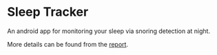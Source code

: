 # Sleep Tracker


An android app for monitoring your sleep via snoring detection at night. 

More details can be found from the [report](docs/report.pdf).